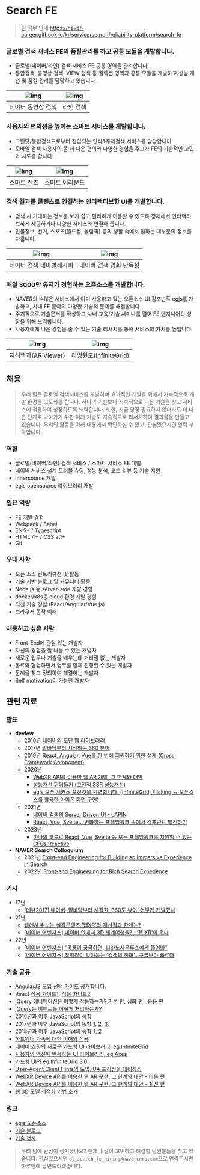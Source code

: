 # Search FE

> 팀 직무 안내 https://naver-career.gitbook.io/kr/service/search/reliability-platform/search-fe

### 글로벌 검색 서비스 FE의 품질관리를 하고 공통 모듈을 개발합니다.

- 글로벌(네이버/라인) 검색 서비스 FE 공통 영역을 관리합니다.
- 통합검색, 동영상 검색, VIEW 검색 등 컬렉션 영역과 공통 모듈을 개발하고 성능 개선 및 품질 관리를 담당하고 있습니다.


| ![img](./assets/searchfe/feplatform-네이버-검색결과.png) | ![img](./assets/searchfe/feplatform-라인-검색결과.png) |
| -- | -- |
| 네이버 동영상 검색 | 라인 검색 |


### 사용자의 편의성을 높이는 스마트 서비스를 개발합니다.

- 그린닷/통합검색으로부터 진입되는 인식&주제검색 서비스를 담당합니다.
- 모바일 검색 사용자의 좀 더 나은 편의와 다양한 경험을 주고자 FE의 기술적인 고민과 시도를 합니다.

| ![img](./assets/searchfe/feplatform-스마트렌즈.png) | ![img](./assets/searchfe/feplatform-스마트어라운드.png) |
| -- | -- |
| 스마트 렌즈 | 스마트 어라운드 |

### 검색 결과를 콘텐츠로 연결하는 인터랙티브한 UI를 개발합니다.


- 검색 시 기대하는 정보를 보기 쉽고 편리하게 이용할 수 있도록 정제해서 인터랙티브하게 제공하거나 다양한 서비스와 연결해 줍니다.
- 인물정보, 선거, 스포츠(월드컵, 올림픽) 등의 생활 속에서 접하는 대부분의 정보를 다룹니다.

| ![img](./assets/searchfe/feplatform-컨검-테마별레시피.png) | ![img](./assets/searchfe/feplatform-컨검-영화단독형.png) |
| -- | -- |
| 네이버 검색 테마별레시피 | 네이버 검색 영화 단독형 |


### 매일 3000만 유저가 경험하는 오픈소스를 개발합니다.
- NAVER의 수많은 서비스에서 이미 사용하고 있는 오픈소스 UI 컴포넌트 egjs를 개발하고, 사내 FE 분야의 다양한 기술적 문제를 해결합니다.
- 주기적으로 기술문서를 작성하고 사내 교육/기술 세미나를 열어 FE 엔지니어의 성장을 위해 노력합니다.
- 사용자에게 나은 경험을 줄 수 있는 기술 리서치를 통해 서비스의 가치를 높입니다.


| ![img](./assets/searchfe/feplatform-ar.jpg) | ![img](./assets/searchfe/feplatform-리빙윈도.png) |
| -- | -- |
| 지식백과(AR Viewer) | 리빙윈도(InfiniteGrid) |


## 채용
> 우리 팀은 글로벌 검색서비스를 개발하며 효과적인 개발을 위해서 지속적으로 개발 환경을 고도화를 합니다. 하나의 기술보다 지속적으로 나은 기술을 찾고 서비스에 적용하여 성장하도록 노력합니다. 
> 또한, 지금 당장 필요하지 않더라도 더 나은 단계로 나아가기 위한 미래 기술도 지속적으로 리서치하여 결과물을 만들고 있습니다. 우리의 활동을 아래 내용에서 확인하실 수 있고, 관심있으시면 연락 부탁합니다.

### 역할
- 글로벌(네이버/라인) 검색 서비스 / 스마트 서비스 FE 개발
- 네이버 서비스 설계 트러블 슈팅, 성능 분석, 코드 리뷰 등 기술 지원
- innersource 개발
- egjs opensource 라이브러리 개발

### 필요 역량
- FE 개발 경험
- Webpack / Babel
- ES 5+ / Typescript
- HTML 4+ / CSS 2.1+ 
- Git

### 우대 사항
- 오픈 소스 컨트리뷰션 및 활동
- 기술 기반 블로그 및 커뮤니티 활동
- Node.js 등 server-side 개발 경험
- docker/k8s등 cloud 환경 개발 경험
- 최신 기술 경험 (React/Angular/Vue.js) 
- 브라우저 동작 이해

### 채용하고 싶은 사람
- Front-End에 관심 있는 개발자
- 자신의 경험을 잘 나눌 수 있는 개발자
- 새로운 업무나 기술을 배우는데 거리낌 없는 개발자
- 동료와 협업하면서 업무를 함께 진행할 수 있는 개발자
- 문제을 찾고 정의하여 해결하는 개발자
- Self motivation이 가능한 개발자

## 관련 자료

### 발표
- **deview**
    - 2016년 [네이버의 모던 웹 라이브러리](https://deview.kr/2016/schedule#session/165)
    - 2017년 [밑바닥부터 시작하는 360 뷰어](https://deview.kr/2017/schedule/204)
    - 2019년 [React, Angular, Vue를 한 번에 지원하기 위한 설계 (Cross Framework Component)](https://deview.kr/2019/schedule/289)
    - 2020년
        - [WebXR API를 이용한 웹 AR 개발, 그 한계와 대안](https://deview.kr/2020/sessions/361)
        - [성능개선 뛰어들기 (고전적 SSR 성능개선)](https://deview.kr/2020/sessions/346)
        - [egjs 오픈 서커스 오신것을 환영합니다. (InfiniteGrid, Flicking 등 오픈소스를 활용한 아이폰 화면 구현)](https://deview.kr/2020/sessions/400)
    - 2021년
        - [네이버 검색의 Server Driven UI - LAPIN](https://deview.kr/2021/sessions/454)
        - [React, Vue, Svelte… 변화하는 프레임워크 속에서 컴포넌트 발전하기](https://deview.kr/2021/sessions/499)
    - 2023년
        - [하나의 코드로 React, Vue, Svelte 등 모든 프레임워크를 지원할 수 있는 CFCs Reactive](https://deview.kr/2023/sessions/548)
- **NAVER Search Colloquium**
    - 2021년 [Front-end Engineering for Building an Immersive Experience in Search](https://searchcolloquium.naver.com/2021/)
    - 2022년 [Front-end Engineering for Rich Search Experience](https://searchcolloquium.naver.com/)

### 기사
- 17년
    - [[데뷰2017] 네이버, 밑바닥부터 시작한 ‘360도 뷰어’ 어떻게 개발했나](http://m.ddaily.co.kr/m/m_article/?no=161212)
- 21년
    - [웹에서 뛰노는 실감콘텐츠 ‘웹XR’의 개선점과 한계는?](https://n.news.naver.com/mnews/article/138/0002102997?sid=001)
    - [[네이버 어벤저스] 네이버 안에서 3D 세계여행을?…‘웹 XR’이 온다](https://news.naver.com/main/read.nhn?mode=LSD&mid=shm&sid1=105&oid=138&aid=0002103040)
- 22년
    - [[네이버 어벤저스] “공룡이 궁금하면, 티라노사우루스에게 물어봐”](https://www.ddaily.co.kr/news/article/?no=238872)
    - [[네이버 어벤저스] 찰떡같이 알아듣는 ‘검색의 진화’…구글보다 빠르다](https://www.ddaily.co.kr/news/article/?no=238971)

### 기술 공유
- [AngularJS 도입 선택 가이드 공개합니다.](http://d2.naver.com/helloworld/1172239)
- React [적용 가이드1](http://d2.naver.com/helloworld/9297403), [적용 가이드2](http://d2.naver.com/helloworld/1848131)
- jQuery 애니메이션은 어떻게 작동하는가? [기본 편](http://d2.naver.com/helloworld/0265052), [심화 편](http://d2.naver.com/helloworld/4424601) , [응용 편](http://d2.naver.com/helloworld/9323973)
- [jQuery는 이벤트를 어떻게 처리하는가?](http://d2.naver.com/helloworld/1855209)
- [2016년과 이후 JavaScript의 동향](http://d2.naver.com/helloworld/3618177)
- 2017년과 이후 JavaScript의 동향 [1](https://d2.naver.com/helloworld/2809766), [2](https://d2.naver.com/helloworld/7229119), [3](https://d2.naver.com/helloworld/0473039),
- 2018년과 이후 JavaScript의 동향 [1](https://d2.naver.com/helloworld/7495331), [2](https://d2.naver.com/helloworld/3259111)
- [하드웨어 가속에 대한 이해와 적용](http://d2.naver.com/helloworld/2061385)
- [네이버 쇼핑의 새로운 카드형 UI 라이브러리, eg.InfiniteGrid](http://d2.naver.com/helloworld/4874130)
- [사용자의 액션에 반응하는 UI 라이브러리, eg.Axes](https://d2.naver.com/helloworld/0590136)
- [카드형 UI와 eg.InfiniteGrid 3.0](https://d2.naver.com/helloworld/0637045)
- [User-Agent Client Hints의 도입, UA 프리징을 대비하라](https://d2.naver.com/helloworld/6532276)
- [WebXR Device API를 이용한 웹 AR 구현, 그 한계와 대안 - 이론 편](https://d2.naver.com/helloworld/0527763)
- [WebXR Device API를 이용한 웹 AR 구현, 그 한계와 대안 - 실전 편](https://d2.naver.com/helloworld/0189619)
- [웹 3D 모델 최적화 기법 소개](https://d2.naver.com/helloworld/6152907)

### 링크
- [egjs 오픈소스](http://naver.github.io/egjs/)
- [기술 블로그](https://medium.com/naver-fe-platform)
- [기술 행사](https://github.com/NAVER-FEPlatform/FEDevtalk)


> 우리 팀에 관심이 생기셨나요? 언제나 같이 고민하고 해결할 팀원분들을 찾고 있습니다.
> 관심있으시면 `dl_search_fe_hiring@navercorp.com`으로 연락주시면 하루안에 답변드리겠습니다.
    
